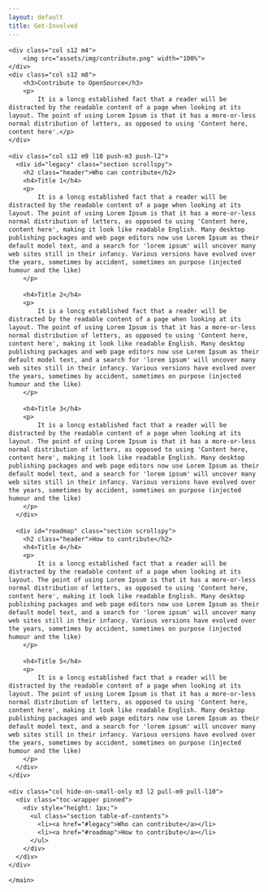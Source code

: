 ```yaml
---
layout: default
title: Get-Involved
---
```


<!--Hero-->
<div class="section no-pad-bot">

<main><div class="container">

  <div class="row">

    <div class="col s12 m4">
        <img src="assets/img/contribute.png" width="100%">
    </div>
    <div class="col s12 m8">
        <h3>Contribute to OpenSource</h3>
        <p>
            It is a loncg established fact that a reader will be distracted by the readable content of a page when looking at its layout. The point of using Lorem Ipsum is that it has a more-or-less normal distribution of letters, as opposed to using 'Content here, content here'.</p>
    </div>

    <div class="col s12 m9 l10 push-m3 push-l2">
      <div id="legacy" class="section scrollspy">
        <h2 class="header">Who can contribute</h2>
        <h4>Title 1</h4>
        <p>
            It is a loncg established fact that a reader will be distracted by the readable content of a page when looking at its layout. The point of using Lorem Ipsum is that it has a more-or-less normal distribution of letters, as opposed to using 'Content here, content here', making it look like readable English. Many desktop publishing packages and web page editors now use Lorem Ipsum as their default model text, and a search for 'lorem ipsum' will uncover many web sites still in their infancy. Various versions have evolved over the years, sometimes by accident, sometimes on purpose (injected humour and the like)
        </p>

        <h4>Title 2</h4>
        <p>
            It is a loncg established fact that a reader will be distracted by the readable content of a page when looking at its layout. The point of using Lorem Ipsum is that it has a more-or-less normal distribution of letters, as opposed to using 'Content here, content here', making it look like readable English. Many desktop publishing packages and web page editors now use Lorem Ipsum as their default model text, and a search for 'lorem ipsum' will uncover many web sites still in their infancy. Various versions have evolved over the years, sometimes by accident, sometimes on purpose (injected humour and the like)
        </p>

        <h4>Title 3</h4>
        <p>
            It is a loncg established fact that a reader will be distracted by the readable content of a page when looking at its layout. The point of using Lorem Ipsum is that it has a more-or-less normal distribution of letters, as opposed to using 'Content here, content here', making it look like readable English. Many desktop publishing packages and web page editors now use Lorem Ipsum as their default model text, and a search for 'lorem ipsum' will uncover many web sites still in their infancy. Various versions have evolved over the years, sometimes by accident, sometimes on purpose (injected humour and the like)
        </p>
      </div>

      <div id="roadmap" class="section scrollspy">
        <h2 class="header">How to contribute</h2>
        <h4>Title 4</h4>
        <p>
            It is a loncg established fact that a reader will be distracted by the readable content of a page when looking at its layout. The point of using Lorem Ipsum is that it has a more-or-less normal distribution of letters, as opposed to using 'Content here, content here', making it look like readable English. Many desktop publishing packages and web page editors now use Lorem Ipsum as their default model text, and a search for 'lorem ipsum' will uncover many web sites still in their infancy. Various versions have evolved over the years, sometimes by accident, sometimes on purpose (injected humour and the like)
        </p>

        <h4>Title 5</h4>
        <p>
            It is a loncg established fact that a reader will be distracted by the readable content of a page when looking at its layout. The point of using Lorem Ipsum is that it has a more-or-less normal distribution of letters, as opposed to using 'Content here, content here', making it look like readable English. Many desktop publishing packages and web page editors now use Lorem Ipsum as their default model text, and a search for 'lorem ipsum' will uncover many web sites still in their infancy. Various versions have evolved over the years, sometimes by accident, sometimes on purpose (injected humour and the like)
        </p>
      </div>
    </div>

    <div class="col hide-on-small-only m3 l2 pull-m9 pull-l10">
      <div class="toc-wrapper pinned">
        <div style="height: 1px;">
          <ul class="section table-of-contents">
            <li><a href="#legacy">Who can contribute</a></li>
            <li><a href="#roadmap">How to contribute</a></li>
          </ul>
        </div>
      </div>
    </div>

  </div>
</div>


    </main>

